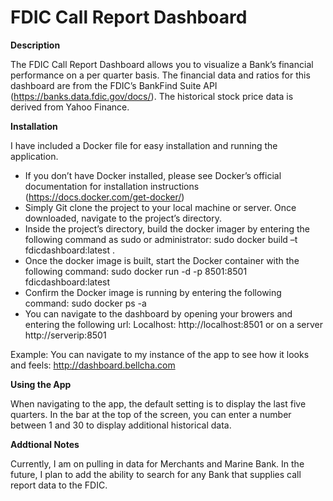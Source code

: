 # FDIC Call Report Dashboard

**Description**

The FDIC Call Report Dashboard allows you to visualize a Bank’s financial performance on a per quarter basis.  The financial data and ratios for this dashboard are from the FDIC’s BankFind Suite API (https://banks.data.fdic.gov/docs/).  The historical stock price data is derived from Yahoo Finance.

**Installation**

I have included a Docker file for easy installation and running the application.  
  -	If you don’t have Docker installed, please see Docker’s official documentation for installation instructions (https://docs.docker.com/get-docker/)
  -	Simply Git clone the project to your local machine or server.  Once downloaded, navigate to the project’s directory.  
  -	Inside the project’s directory, build the docker imager by entering the following command as sudo or administrator: sudo docker build –t fdicdashboard:latest .
  -	Once the docker image is built, start the Docker container with the following command: sudo docker run -d -p 8501:8501 fdicdashboard:latest
  -	Confirm the Docker image is running by entering the following command: sudo docker ps -a
  -	You can navigate to the dashboard by opening your browers and entering the following url: Localhost: http://localhost:8501 or on a server http://serverip:8501 

Example: You can navigate to my instance of the app to see how it looks and feels:  http://dashboard.bellcha.com

**Using the App**

When navigating to the app, the default setting is to display the last five quarters.  In the bar at the top of the screen, you can enter a number between 1 and 30 to display additional historical data.

**Addtional Notes**

Currently, I am on pulling in data for Merchants and Marine Bank.  In the future, I plan to add the ability to search for any Bank that supplies call report data to the FDIC.
